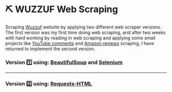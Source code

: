 # :pick: WUZZUF Web Scraping 
Scraping [Wuzzuf](https://wuzzuf.net/jobs/egypt) website by applying two different web scraper versions. The first version was my first time doing web scraping, and after two weeks with hard working by reading in web scraping and applying some small projects like [YouTube comments](https://github.com/MoamenAlaa0/YouTube_Comments_WebScraping) and [Amazon reviews](https://github.com/MoamenAlaa0/Amazon_WebScraping) scraping, 
I have returned to implement the second version.

### Version :one: using: [BeautifulSoup](https://www.crummy.com/software/BeautifulSoup/bs4/doc/) and [Selenium](https://selenium-python.readthedocs.io/getting-started.html)

-----
### Version :two: using: [Requests-HTML](https://requests.readthedocs.io/projects/requests-html/en/latest/)



